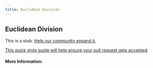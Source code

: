 ```yaml
---
title: Euclidean Division
---
```


## Euclidean Division

This is a stub. [Help our community expand it](https://github.com/freeCodeCamp/guide-articles/tree/master/articles/Math/Number-Theory/Euclidean-Division/index.md).

[This quick style guide will help ensure your pull request gets accepted](https://github.com/freeCodeCamp/guide-articles/blob/master/README.md).

<!-- The article goes here, in GitHub-flavored Markdown. Feel free to add YouTube videos, images, and CodePen/JSBin embeds  -->

#### More Information:
<!-- Please add any articles you think might be helpful to read before writing the article -->


